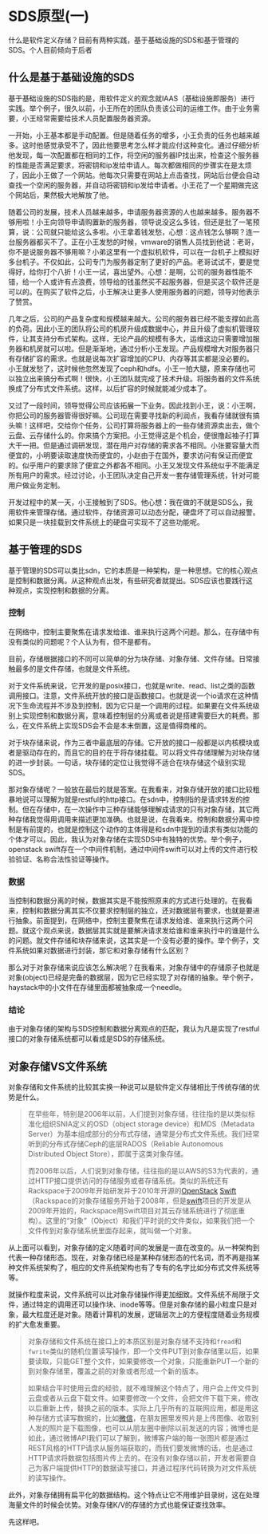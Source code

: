SDS原型(一)
===========

什么是软件定义存储？目前有两种实践，基于基础设施的SDS和基于管理的SDS。个人目前倾向于后者

什么是基于基础设施的SDS
-----------------------

基于基础设施的SDS指的是，用软件定义的观念就IAAS（基础设施即服务）进行实践。举个例子，很久以前，小王所在的团队负责该公司的运维工作。由于业务需要，小王经常需要给技术人员配置服务器资源。

一开始，小王基本都是手动配置。但是随着任务的增多，小王负责的任务也越来越多。这时他感觉承受不了，因此他要思考怎么样才能应付这种变化。通过仔细分析他发现，每一次配置都在相同的工作，将空闲的服务器IP找出来，检查这个服务器的性能是否满足要求，将密钥和ip发给申请人。每次都做相同的步骤实在是太烦了，因此小王做了一个网站。他每次只需要在网站上点击查找，网站后台便会自动查找一个空闲的服务器，并自动将密钥和ip发给申请者。小王花了一个星期做完这个网站后，果然极大地解放了他。

随着公司的发展，技术人员越来越多，申请服务器资源的人也越来越多。服务器不够用啦！小王向领导申请购置新的服务器，领导说没这么多钱，但还是批了一笔预算，说：公司就只能给这么多啦。小王拿着钱发愁，心想：这点钱怎么够啊？连一台服务器都买不了。正在小王发愁的时候，vmware的销售人员找到他说：老哥，你不是说服务器不够用嘛？小弟这里有一个虚拟机软件，可以在一台机子上模拟好多台机子。不仅如此，公司专门为服务器定制了更好的产品。老哥试试不，要是觉得好，给你打个八折！小王一试，喜出望外。心想：是啊，公司的服务器性能不错，给一个人或许有点浪费，领导给的钱虽然买不起服务器，但是买这个软件还是可以的。在购买了软件之后，小王解决让更多人使用服务器的问题，领导对他表示了赞赏。

几年之后，公司的产品复杂度和规模越来越大。公司的服务器已经不能支撑如此高的负荷。因此小王的团队将公司的机房升级成数据中心，并且升级了虚拟机管理软件，让其支持分布式架构。这样，无论产品的规模有多大，运维这边只需要增加服务器和机房就可以啦。但是渐渐地，通过分析小王发现。产品规模增大对服务器只有存储扩容的需求。也就是说每次扩容增加的CPU、内存等其实都是没必要的。小王就发愁了，这时候他忽然发现了ceph和hdfs。小王一拍大腿，原来存储也可以独立出来搞分布式啊！很快，小王团队就完成了技术升级。将服务器的文件系统换成了分布式文件系统。这样，以后扩容的时候就能减少成本了。

又过了一段时间，领导觉得公司应该拓展一下业务。因此找到小王，说：小王啊，你把公司的服务器管得很好嘛。公司现在需要寻找新的利润点，我看存储就很有搞头嘛！这样吧，交给你个任务，公司打算将服务器上的一些存储资源卖出去，做个云盘、云存储什么的。你来搞个方案把。小王觉得这是个机会，便很撸起袖子打算大干一把。但是通过调研发现，潜在用户对存储的需求各不相同。小张要容量大而便宜的，小明要读取速度快而便宜的，小赵由于在国外，要求访问有保证而便宜的。似乎用户的要求除了便宜之外都各不相同。小王又发现文件系统似乎不能满足所有用户的需求。经过讨论，小王团队决定自己开发一套存储管理系统，针对可能用户做业务定制。

开发过程中的某一天，小王接触到了SDS。他心想：我在做的不就是SDS么，我用软件来管理存储。通过软件，存储资源可以动态分配，硬盘坏了可以自动报警。如果只是一块挂载到文件系统上的硬盘可实现不了这些功能呢。

基于管理的SDS
-------------

基于管理的SDS可以类比sdn，它的本质是一种架构，是一种思想。它的核心观点是控制和数据分离。从这种观点出发，有些研究者就提出。SDS应该也要践行这种观点，实现控制和数据的分离。

### 控制

在网络中，控制主要聚焦在请求发给谁、谁来执行这两个问题。那么，在存储中有没有类似的问题呢？个人认为有，但不是都有。

目前，存储根据接口的不同可以简单的分为块存储、对象存储、文件存储。日常接触最多的是文件存储，也就是文件系统。

对于文件系统来说，它开发的是posix接口，也就是write、read、list之类的函数调用接口。注意，文件系统开放的接口是函数接口。也就是说一个io请求在这种情况下生命流程并不涉及到控制，因为它只是一个调用的过程。如果要在文件系统级别上实现控制和数据分离，意味着控制层的分离或者说是搭建需要巨大的耗费。那么，在文件系统上实现SDS会不会是本末倒置，这是值得商榷的。

对于块存储来说，作为三者中最底层的存储。它开放的接口一般都是以内核模块或者是驱动存在的，而且它的目的在于将存储挂载。可以将文件存储理解为对块存储的进一步封装。一句话，块存储的定位让我觉得不适合在块存储这个级别实现SDS。

那对象存储呢？一般放在最后的就是答案。在我看来，对象存储开放的接口比较粗暴地说可以理解为就是restful的http接口。在sdn中，控制指的是请求转发的控制。但在存储中，在一次操作中三种存储能够理解成请求的只有对象存储，其它两种存储我觉得用调用来描述更加准确。也就是说，在我看来。控制和数据分离中控制是有前提的，也就是控制这个动作的主体得是和sdn中提到的请求有类似功能的个体才可以。因此，我认为对象存储在实现SDS中有独特的优势。举个例子，openstack
swift存在一个中间件机制，通过中间件swift可以对上传的文件进行校验验证、名称合法性验证等操作。

### 数据

当控制和数据分离的时候，数据其实是不能按照原来的方式进行处理的。在我看来，控制和数据分离其实不仅要求控制层的独立，还对数据层有要求，也就是要进行抽象。前面提到，在网络中，控制主要聚焦在请求发给谁、谁来执行这两个问题。就这个观点来说，数据层其实就是要解决请求发给谁和谁来执行中的谁是什么的问题。就文件存储和块存储来说，这其实是一个没有必要的操作。举个例子，文件系统如果对数据进行封装，那它和对象存储有什么区别？

那么对于对象存储来说应该怎么解决呢？在我看来，对象存储中的存储原子也就是对象(object)已经是完备的数据层，因为它已经实现了对存储的抽象。举个例子，haystack中的小文件在存储里面都被抽象成一个needle。

### 结论

由于对象存储的架构与SDS控制和数据分离观点的匹配，我认为凡是实现了restful接口的对象存储系统都可以看成是SDS的存储系统。

对象存储VS文件系统
------------------

对象存储和文件系统的比较其实换一种说可以是软件定义存储相比于传统存储的优势是什么。

> 在早些年，特别是2006年以前，人们提到对象存储，往往指的是以类似标准化组织SNIA定义的OSD（object
> storage device）和MDS（Metadata
> Server）为基本组成部分的分布式存储，通常是分布式文件系统。我们经常听到的分布式存储Ceph的底层RADOS（Reliable
> Autonomous Distributed Object Store），即属于这类对象存储。
>
> 而2006年以后，人们说到对象存储，往往指的是以AWS的S3为代表的，通过HTTP接口提供访问的存储服务或者存储系统。类似的系统还有Rackspace于2009年开始研发并于2010年开源的[OpenStack](http://lib.csdn.net/base/openstack)
> [Swift](http://lib.csdn.net/base/swift)（Rackspace的对象存储服务开始于2008年，但是[swift](http://lib.csdn.net/base/swift)项目的开发是从2009年开始的，Rackspace用Swift项目对其云存储系统进行了彻底重构）。这里的“对象”（Object）和我们平时说的文件类似，如果我们把一个文件传到对象存储系统里面存起来，就叫做一个对象。

从上面可以看到，对象存储的定义随着时间的发展是一直在改变的。从一种架构到代表一种存储形态。现在，对象存储已经是某种存储形态的代名词，而不再是指某种文件系统架构了，相应的文件系统架构也有了专有的名字比如分布式文件系统等等。

就操作粒度来说，文件系统可以比对象存储操作得更加细致。文件系统不局限于文件，通过特定的调用还可以操作块、inode等等。但是对象存储的最小粒度只是对象，最大粒度还是对象。随着计算机的发展，逻辑层次上的方便程度随着业务规模的扩大愈发重要。

> 对象存储和文件系统在接口上的本质区别是对象存储不支持和`fread`和`fwrite`类似的随机位置读写操作，即一个文件PUT到对象存储里以后，如果要读取，只能GET整个文件，如果要修改一个对象，只能重新PUT一个新的到对象存储里，覆盖之前的对象或者形成一个新的版本。
>
> 如果结合平时使用云盘的经验，就不难理解这个特点了，用户会上传文件到云盘或者从云盘下载文件。如果要修改一个文件，会把文件下载下来，修改以后重新上传，替换之前的版本。实际上几乎所有的互联网应用，都是用这种存储方式读写数据的，比如[微信](http://lib.csdn.net/base/wechat)，在朋友圈里发照片是上传图像、收取别人发的照片是下载图像，也可以从朋友圈中删除以前发送的内容；微博也是如此，通过微博API我们可以了解到，微博客户端的每一张图片都是通过REST风格的HTTP请求从服务端获取的，而我们要发微博的话，也是通过HTTP请求将数据包括图片传上去的。在没有对象存储以前，开发者需要自己为客户端提供HTTP的数据读写接口，并通过程序代码转换为对文件系统的读写操作。

此外，对象存储拥有扁平化的数据结构。这个特点让它不用维护目录树，这在处理海量文件的时候会优势。对象存储K/V的存储的方式也能保证查找效率。

先这样吧。
